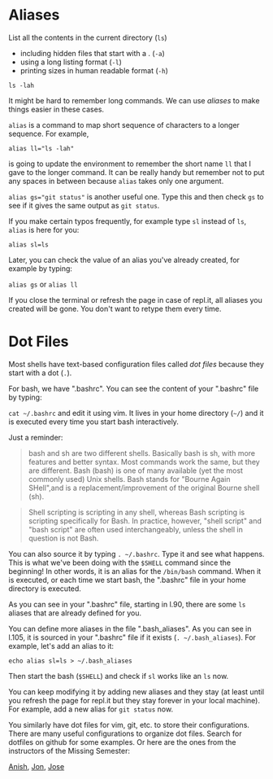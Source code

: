 # Aliases

List all the contents in the current directory (`ls`)
  * including hidden files that start with a . (`-a`)
  * using a long listing format (`-l`)
  * printing sizes in human readable format (`-h`)

`ls -lah`

It might be hard to remember long commands. We can use *aliases* to make things easier in these cases.

`alias` is a command to map short sequence of characters to a longer sequence. For example,

`alias ll="ls -lah"`

is going to update the environment to remember the short name `ll` that I gave to the longer command. It can be really handy but remember not to put any spaces in between because `alias` takes only one argument.

`alias gs="git status"` is another useful one. Type this and then check `gs` to see if it gives the same output as `git status`.

If you make certain typos frequently, for example type `sl` instead of `ls`, `alias` is here for you:

`alias sl=ls`

Later, you can check the value of an alias you've already created, for example by typing:

`alias gs` or `alias ll`

If you close the terminal or refresh the page in case of repl.it, all aliases you created will be gone. You don't want to retype them every time.


# Dot Files

Most shells have text-based configuration files called *dot files* because they start with a dot (`.`).

For bash, we have ".bashrc". You can see the content of your ".bashrc" file by typing:

`cat ~/.bashrc` and edit it using vim. It lives in your home directory (`~/`) and it is executed every time you start bash interactively.

Just a reminder:

> bash and sh are two different shells. Basically bash is sh, with more features and better syntax. Most commands work the same, but they are different. Bash (bash) is one of many available (yet the most commonly used) Unix shells. Bash stands for "Bourne Again SHell",and is a replacement/improvement of the original Bourne shell (sh).

> Shell scripting is scripting in any shell, whereas Bash scripting is scripting specifically for Bash. In practice, however, "shell script" and "bash script" are often used interchangeably, unless the shell in question is not Bash.


You can also source it by typing `. ~/.bashrc`. Type it and see what happens. This is what we've been doing with the `$SHELL` command since the beginning! In other words, it is an alias for the `/bin/bash` command. When it is executed, or each time we start bash, the ".bashrc" file in your home directory is executed.

As you can see in your ".bashrc" file, starting in l.90, there are some `ls` aliases that are already defined for you.

You can define more aliases in the file ".bash_aliases". As you can see in l.105, it is sourced in your ".bashrc" file if it exists (`. ~/.bash_aliases`). For example, let's add an alias to it:

`echo alias sl=ls > ~/.bash_aliases`

Then start the bash (`$SHELL`) and check if `sl` works like an `ls` now. 

You can keep modifying it by adding new aliases and they stay (at least until you refresh the page for repl.it but they stay forever in your local machine). For example, add a new alias for `git status` now.

You similarly have dot files for vim, git, etc. to store their configurations. There are many useful configurations to organize dot files. Search for dotfiles on github for some examples. Or here are the ones from the instructors of the Missing Semester:

[Anish](https://github.com/anishathalye/dotfiles), [Jon](https://github.com/jonhoo/configs), [Jose](https://github.com/jjgo/dotfiles)